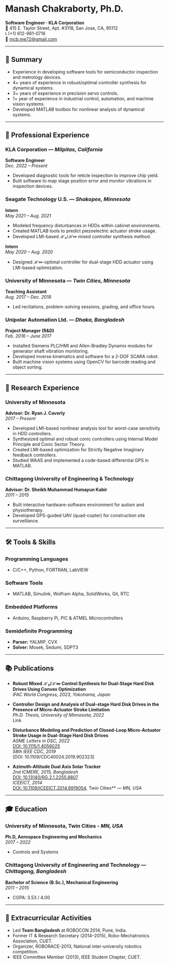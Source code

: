 # Manash Chakraborty, Ph.D.
**Software Engineer · KLA Corporation**  
📍 415 E. Taylor Street, Apt. #3118, San Jose, CA, 95112  
📞 (+1) 612-961-0716  
📧 mcb.me72@gmail.com 

---

## 🧾 Summary
- Experience in developing software tools for semiconductor inspection and metrology devices.
- 4+ years of experience in robust/optimal controller synthesis for dynamical systems.
- 3+ years of experience in precision servo controls.
- 1+ year of experience in industrial control, automation, and machine vision systems.
- Developed MATLAB toolbox for nonlinear analysis of dynamical systems.

---

## 💼 Professional Experience

### **KLA Corporation** — *Milpitas, California*  
**Software Engineer**  
*Dec. 2022 – Present*
- Developed diagnostic tools for reticle inspection to improve chip yield.
- Built software to map stage position error and monitor vibrations in inspection devices.

### **Seagate Technology U.S.** — *Shakopee, Minnesota*  
**Intern**  
*May 2021 – Aug. 2021*
- Modeled frequency disturbances in HDDs within cabinet environments.
- Created MATLAB tools to predict piezoelectric actuator stroke usage.
- Developed LMI-based ℋ₂/ℋ∞ mixed controller synthesis method.

**Intern**  
*May 2020 – Aug. 2020*
- Designed ℋ∞-optimal controller for dual-stage HDD actuator using LMI-based optimization.

### **University of Minnesota** — *Twin Cities, Minnesota*  
**Teaching Assistant**  
*Aug. 2017 – Dec. 2018*
- Led recitations, problem-solving sessions, grading, and office hours.

### **Unipolar Automation Ltd.** — *Dhaka, Bangladesh*  
**Project Manager (R&D)**  
*Feb. 2016 – June 2017*
- Installed Siemens PLC/HMI and Allen-Bradley Dynamix modules for generator shaft vibration monitoring.
- Developed inverse kinematics and software for a 2-DOF SCARA robot.
- Built machine vision systems using OpenCV for barcode reading and object sorting.

---

## 🔬 Research Experience

### **University of Minnesota**  
**Advisor: Dr. Ryan J. Caverly**  
*2017 – Present*
- Developed LMI-based nonlinear analysis tool for worst-case sensitivity in HDD controllers.
- Synthesized optimal and robust conic controllers using Internal Model Principle and Conic Sector Theory.
- Created LMI-based optimization for Strictly Negative Imaginary feedback controllers.
- Studied WAAS and implemented a code-based differential GPS in MATLAB.

### **Chittagong University of Engineering & Technology**  
**Advisor: Dr. Sheikh Muhammad Humayun Kabir**  
*2011 – 2015*
- Built interactive hardware-software environment for autism and physiotherapy.
- Developed GPS-guided UAV (quad-copter) for construction site surveillance.

---

## 🛠 Tools & Skills

### Programming Languages
- C/C++, Python, FORTRAN, LabVIEW

### Software Tools
- MATLAB, Simulink, Wolfram Alpha, SolidWorks, Git, RTC

### Embedded Platforms
- Arduino, Raspberry Pi, PIC & ATMEL Microcontrollers

### Semidefinite Programming
- **Parser:** YALMIP, CVX  
- **Solver:** Mosek, Sedumi, SDPT3

---

## 📚 Publications

- **Robust Mixed ℋ₂/ℋ∞ Control Synthesis for Dual-Stage Hard Disk Drives Using Convex Optimization**  
  *IFAC World Congress, 2023, Yokohama, Japan*

- **Controller Design and Analysis of Dual-stage Hard Disk Drives in the Presence of Micro-Actuator Stroke Limitation**  
  *Ph.D. Thesis, University of Minnesota, 2022*  
  Link

- **Disturbance Modeling and Prediction of Closed-Loop Micro-Actuator Stroke Usage in Dual-Stage Hard Disk Drives**  
  *ASME Letters in DSC, 2022*  
  [DOI: 10.1115/1.4056025](https://asmedigitalcollection.asme.org/lettersdynsys/articleControllers)  
  *58th IEEE CDC, 2019*  
  [DOI: 10.1109/CDC40024.2019.902323]

- **Azimuth-Altitude Dual Axis Solar Tracker**  
  *2nd ICMERE, 2015, Bangladesh*  
  [DOI: 10.13140/RG.2.1.2255.8807](https://www.researchgate.net/publication/286195219_Azimuth-Altitudeowsiness)  
  *ICEEICT, 2014*  
  [DOI: 10.1109/ICEEICT.2014.6919054](https://ieeexplore.ieee.org/abstract/documentesota), Twin Cities** — *MN, USA*  


---

## 🎓 Education
### **University of Minnesota, Twin Cities** - *MN, USA*
**Ph.D, Aerospace Engineering and Mechanics**  
*2017 – 2022*  
- Controls and Systems

### **Chittagong University of Engineering and Technology** — *Chittagong, Bangladesh*  
**Bachelor of Science (B.Sc.), Mechanical Engineering**  
*2011 – 2015*  
- CGPA: 3.53 / 4.00

---

## 🌟 Extracurricular Activities

- Led **Team Bangladesh** at ROBOCON 2014, Pune, India.
- Former IT & Research Secretary (2014–2015), Robo-Mechatronics Association, CUET.
- Organizer, ROBORACE-2013, National inter-university robotics competition.
- IEEE Committee Member (2013), IEEE Student Chapter, CUET.

